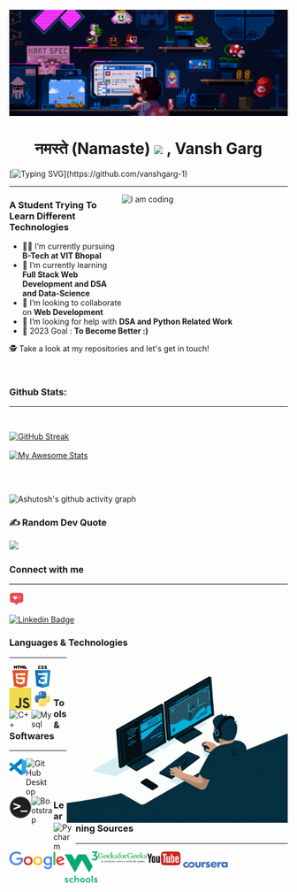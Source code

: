<!-- ![header](https://user-images.githubusercontent.com/121122397/216614878-411f6178-defa-4330-ba48-16db1cc92830.png) -->

![MasterHead](https://github.com/rk-poddar/Images/blob/main/Banner_Img.gif)



<h1 align="center">
नमस्ते (Namaste) <img src="https://media.giphy.com/media/hvRJCLFzcasrR4ia7z/giphy.gif" width="30px"/> , Vansh Garg <br>
</h1>

<p align="center">

[![Typing SVG](https://readme-typing-svg.demolab.com?font=Fira+Code&pause=700&width=1100&center=true&lines=Welcome+To+My+Github+Profile;An+Engineering+Student;Computer+Science+Engineering+With+AI+In+Focus;Let's+Connect+To+Build+Future.)](https://github.com/vanshgarg-1)

 </p>

<hr/>

<img align="right" src="https://camo.githubusercontent.com/cae12fddd9d6982901d82580bdf321d81fb299141098ca1c2d4891870827bf17/68747470733a2f2f6d69726f2e6d656469756d2e636f6d2f6d61782f313336302f302a37513379765349765f7430696f4a2d5a2e676966" alt="I am coding" width="300" height="200">


### A Student Trying To Learn Different Technologies

- 👨‍🏭 I’m currently pursuing **B-Tech at VIT Bhopal** <br>
- 🏫 I’m currently learning **Full Stack Web Development and DSA and Data-Science** <br>
- 🙌 I’m looking to collaborate on **Web Development** <br>
- 🤔 I’m looking for help with **DSA and Python Related Work**<br>
- 🥅 2023 Goal : **To Become Better :)** <br>

🕵 Take a look at my repositories and let's get in touch!<br>

<!--
```
https://open.spotify.com/user/31gms3hlihdvvu6bwlnvzpig7qny?si=8e812ed666f24c50
```
-->

<br>

### Github Stats:

<hr/>
<br>

<!-- <img align="right" width="270" src="https://octodex.github.com/images/daftpunktocat-thomas.gif"> -->
<!-- <img src="https://github-readme-stats.anuraghazra1.vercel.app/api/top-langs/?username=Turwash&layout=compact&theme=blue-green" /> -->

<!-- [![Top Langs](https://github-readme-stats.vercel.app/api/top-langs/?username=anuraghazra&layout=compact)](https://github.com/anuraghazra/github-readme-stats) -->

<!-- [![GitHub Streak](http://github-readme-streak-stats.herokuapp.com?user=the-vanshgarg&theme=dark)](https://git.io/streak-stats) -->
<!--  [![GitHub Streak](https://streak-stats.demolab.com/?user=the-vanshgarg&theme=dark)](https://github.com/the-vanshgarg)  -->


<!-- ![](https://activity-graph.herokuapp.com/graph?username=the-vanshgarg&theme=github) -->

<!-- ![](https://github-readme-stats.vercel.app/api?username=the-vanshgarg&theme=blue-green&hide_border=true&include_all_commits=true&show_icons=true&count_private=true) -->
<!-- ![](https://github-readme-stats.vercel.app/api/top-langs/?username=the-vanshgarg&theme=blue-green&hide_border=true&include_all_commits=true&count_private=false&layout=compact&langs_count=7) -->
<!-- ![](https://github-readme-streak-stats.herokuapp.com/?user=the-vanshgarg&theme=blue-green&hide_border=true) -->


<!-- ![1st](https://user-images.githubusercontent.com/121122397/216615077-3e6d2942-32f8-4c4f-a09e-dd3a4617e4a2.gif) -->

<!-- ![the-vanshgarg's Stats](https://github-readme-stats.vercel.app/api?username=vanshgarg-1&theme=vision-friendly-dark&show_icons=true&hide_border=false&count_private=true) -->
<!-- ![the-vanshgarg's Streak](https://github-readme-streak-stats.herokuapp.com/?user=vanshgarg-1&theme=vision-friendly-dark&hide_border=false) -->

[![GitHub Streak](https://github-readme-streak-stats.herokuapp.com/?user=vanshgarg-1&theme=github-dark-blue)](https://github.com/vanshgarg-1)
<br><br>
[![My Awesome Stats](https://awesome-github-stats.azurewebsites.net/user-stats/vanshgarg-1?cardType=github&theme=github-dark&preferLogin=false)](https://github.com/vanshgarg-1)

<br><br>

<!-- <p> <img align="center" src="https://github-readme-activity-graph.cyclic.app/graph?username=vanshgarg-1&bg_color=050505&color=a694ff&line=9f85ff&point=00ff1e&area=true&hide_border=true" alt="Graph" /></p> -->
![Ashutosh's github activity graph](https://github-readme-activity-graph.vercel.app/graph?username=vanshgarg-1&bg_color=12111d&color=ffffff&line=1055e0&point=00ff11&area=true&hide_border=true)


### ✍️ Random Dev Quote
![](https://quotes-github-readme.vercel.app/api?type=horizontal&theme=radical)


### Connect with me

<hr/>

<img width="26" src="https://github.com/03prashantpk/03prashantpk/blob/main/assets/like.png">

<!-- [![Instagram Badge](https://img.shields.io/badge/-@turwashmusic-E4405F?style=flat-square&logo=instagram&logoColor=white&link=https://www.instagram.com/turwashmusic/)](https://www.instagram.com/turwashmusic/) -->
[![Linkedin Badge](https://img.shields.io/badge/-VanshGarg-blue?style=flat-square&logo=Linkedin&logoColor=white&link=https://www.linkedin.com/in/turwashchakraborty/)](https://www.linkedin.com/in/contact-vanshgarg/)
<!-- [![Facebook Badge](https://img.shields.io/badge/-turwashchakraborty-3b5998?style=flat-square&labelColor=3b5998&logo=facebook&logoColor=white&link=https://www.facebook.com/turwash.chakraborty)](https://www.facebook.com/turwash.chakraborty)
 -->



### Languages & Technologies
<img align="right" alt="Coding" width="400" src="https://github.com/rk-poddar/Images/blob/main/Sidebar_Img.gif" />

<hr/>

<img align="left" alt="HTML5" width="40px" src="https://raw.githubusercontent.com/github/explore/80688e429a7d4ef2fca1e82350fe8e3517d3494d/topics/html/html.png" />
<img align="left" alt="CSS3" width="40px" src="https://raw.githubusercontent.com/github/explore/80688e429a7d4ef2fca1e82350fe8e3517d3494d/topics/css/css.png" />
<img align="left" alt="JavaScript" width="40px" src="https://raw.githubusercontent.com/github/explore/80688e429a7d4ef2fca1e82350fe8e3517d3494d/topics/javascript/javascript.png" />
<img align="left" alt="Python" width="40px" src="https://raw.githubusercontent.com/github/explore/80688e429a7d4ef2fca1e82350fe8e3517d3494d/topics/python/python.png" />
<img align="left" alt="C++" width="40px" src="https://user-images.githubusercontent.com/42747200/46140125-da084900-c26d-11e8-8ea7-c45ae6306309.png" />
<!-- <img align="left" alt="C" width="40px" src="https://upload.wikimedia.org/wikipedia/commons/thumb/1/18/C_Programming_Language.svg/1200px-C_Programming_Language.svg.png" /> -->
<!-- <img align="left" alt="PHP" width="40px" src="https://www.php.net/images/logos/new-php-logo.svg" /> -->
<img align="left" alt="Mysql" width="40px" src="https://www.mysql.com/common/logos/logo-mysql-170x115.png" />
<!-- <img align="left" alt="SCSS" width="40px" src="https://sass-lang.com/assets/img/styleguide/seal-color-aef0354c.png" /> -->
<!-- <img align="left" alt="Selenium" width="40px" src="https://upload.wikimedia.org/wikipedia/commons/thumb/d/d5/Selenium_Logo.png/220px-Selenium_Logo.png" /> -->
<!-- <img align="left" alt="Jquery" width="40px" src="https://openjsf.org/wp-content/uploads/sites/84/2019/10/jquery-logo-vertical_large_square.png" /> -->

<br><br>

### Tools & Softwares

<hr/>

<img align="left" alt="Visual Studio Code" width="30px" src="https://raw.githubusercontent.com/github/explore/80688e429a7d4ef2fca1e82350fe8e3517d3494d/topics/visual-studio-code/visual-studio-code.png" />
<img align="left" alt="GitHub Desktop" width="40px" src="https://static.techspot.com/images2/downloads/topdownload/2021/04/2021-04-07-ts3_thumbs-8ba.png" />
<img align="left" alt="Terminal" width="40px" src="https://raw.githubusercontent.com/github/explore/80688e429a7d4ef2fca1e82350fe8e3517d3494d/topics/terminal/terminal.png" />
<!-- <img align="left" alt="GitBash" width="40px" src="https://git-scm.com/images/logos/downloads/Git-Icon-1788C.png" /> -->
<!-- <img align="left" alt="Wordpress" width="40px" src="https://upload.wikimedia.org/wikipedia/commons/thumb/9/93/Wordpress_Blue_logo.png/1200px-Wordpress_Blue_logo.png" /> -->
<!-- <img align="left" alt="Orcle 10g" width="40px" src="https://i.pinimg.com/236x/e3/b7/9d/e3b79dd42a03cbb6f658ae3efc5e3d5c--oracle-g-bangs.jpg" /> -->
<img align="left" alt="Bootstrap" width="40px" src="https://upload.wikimedia.org/wikipedia/commons/thumb/b/b2/Bootstrap_logo.svg/2560px-Bootstrap_logo.svg.png" />
<img align="left" alt="Pycharm" width="40px" src="https://upload.wikimedia.org/wikipedia/commons/thumb/1/1d/PyCharm_Icon.svg/1200px-PyCharm_Icon.svg.png" />
<!-- <img align="left" alt="Ubuntu" width="40px" src="https://assets.ubuntu.com/v1/57a889f6-ubuntu-logo112.png" /> -->
<br><br><br>

### Learning Sources

<hr/>

<img align="left" alt="Google" width="100px" src="https://github.com/03prashantpk/03prashantpk/blob/main/assets/google-2015-google-new-google-icon.svg" />
<img align="left" alt="W3school" width="60px" src="https://github.com/03prashantpk/03prashantpk/blob/main/assets/w3school.png" />
<img align="left" alt="gfg" width="90px" src="https://github.com/03prashantpk/03prashantpk/blob/main/assets/geeksforgeeks-17.png" />
<!-- <img align="left" alt="Udemy" width="60px" src="https://github.com/03prashantpk/03prashantpk/blob/main/assets/udemy.webp" /> -->
<!-- <img align="left" alt="Codepen" width="60px" src="https://github.com/03prashantpk/03prashantpk/blob/main/assets/social-32-512.webp" /> -->
<img align="left" alt="YouTube" width="60px" src="https://github.com/03prashantpk/03prashantpk/blob/main/assets/youtube.webp" />
<img align="left" alt="coursera" width="90px" src="https://github.com/03prashantpk/03prashantpk/blob/main/assets/coursera_logo_icon.png" />

<br><br><br><br>


